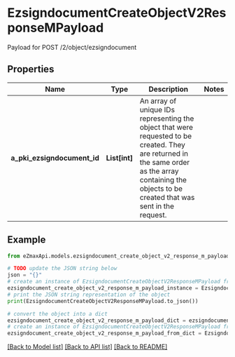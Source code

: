 # EzsigndocumentCreateObjectV2ResponseMPayload

Payload for POST /2/object/ezsigndocument

## Properties

Name | Type | Description | Notes
------------ | ------------- | ------------- | -------------
**a_pki_ezsigndocument_id** | **List[int]** | An array of unique IDs representing the object that were requested to be created.  They are returned in the same order as the array containing the objects to be created that was sent in the request. | 

## Example

```python
from eZmaxApi.models.ezsigndocument_create_object_v2_response_m_payload import EzsigndocumentCreateObjectV2ResponseMPayload

# TODO update the JSON string below
json = "{}"
# create an instance of EzsigndocumentCreateObjectV2ResponseMPayload from a JSON string
ezsigndocument_create_object_v2_response_m_payload_instance = EzsigndocumentCreateObjectV2ResponseMPayload.from_json(json)
# print the JSON string representation of the object
print(EzsigndocumentCreateObjectV2ResponseMPayload.to_json())

# convert the object into a dict
ezsigndocument_create_object_v2_response_m_payload_dict = ezsigndocument_create_object_v2_response_m_payload_instance.to_dict()
# create an instance of EzsigndocumentCreateObjectV2ResponseMPayload from a dict
ezsigndocument_create_object_v2_response_m_payload_from_dict = EzsigndocumentCreateObjectV2ResponseMPayload.from_dict(ezsigndocument_create_object_v2_response_m_payload_dict)
```
[[Back to Model list]](../README.md#documentation-for-models) [[Back to API list]](../README.md#documentation-for-api-endpoints) [[Back to README]](../README.md)


